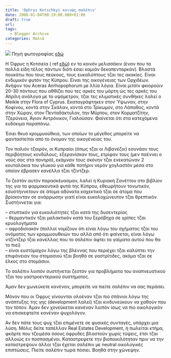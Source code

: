 ```yaml
---
title: 'Ophrys Kotschkyi κοινώς σαλέπιν'
date: 2008-01-04T00:19:00.000+01:00
draft: true
url: 
tags:
  - Blogger Archive
categories: Παλιά
---
```


[![](https://blogger.googleusercontent.com/img/b/R29vZ2xl/AVvXsEgeBpgWDshm4unzGysD7mrpzvw-EamronGGQ5o2iXFUrjzAd-b4EoroQsrbMrE6_bfNjx1rF78vWhX4AsLTxi4gUeQAYBtvDgb4KbB-nTRHo3wpcl288I47m5RudOm-JHDvb4KqhxYm8GA/s400/Ophryskotschyi.jpg)](https://blogger.googleusercontent.com/img/b/R29vZ2xl/AVvXsEgeBpgWDshm4unzGysD7mrpzvw-EamronGGQ5o2iXFUrjzAd-b4EoroQsrbMrE6_bfNjx1rF78vWhX4AsLTxi4gUeQAYBtvDgb4KbB-nTRHo3wpcl288I47m5RudOm-JHDvb4KqhxYm8GA/s1600-h/Ophryskotschyi.jpg) Πηγή φωτογραφίας [εδώ](http://www.stats.ox.ac.uk/~ripley/Photos/Cyprus2006/)  
  
Η Όφρυς η Κοτσιεία ( ref [εδώ](http://www.habitas.org.uk/europeanorchids/o_kotschyi.htm)) εν το κοινόν μελισσάκιν (έναν που τα πολλά είδη τέλος πάντων διότι έσιει καμιάν δεκαπενταρκάν). Βλαστά πουκάτω που τους πεύκους, τους ευκαλύπτους τζαι τες ακακίες. Είναι ενδυμικόν φυτόν της Κύπρου. Είναι της οικογένειας των Ορχιδέων. Ανήψιιν του Aceras Anrhopophorum με λλία λόγια. Είναι μιτσίν φκιορούιν 20-30 πόντους που αθθίζει που τες αρκές του μάρτη ώς τες αρκές του Απρίλη ανάλογα με το υψόμετρον, τζαι τες κλιματικές συνθήκες λαλεί ο Meikle στην Flora of Cyprus. Εκαταγράφτηκεν στον Ύψωναν, στην Κοφίνου, κοντά στην Σκάλαν, κοντά στο Τρίκωμον, στο Λάπαθος, κοντά στην Χώραν, στον Πενταδάκτυλον, την Μύρτου, στον Κορματζίτην, Τζερύνεια, Άγιον Αντρόνικον, Γιαλούσαν. Φαίνεται ότι στα κατεχόμενα ευδόκιμα παραπάνω.  
  
Έσιει θκυό κρομμυούθκια, των οποίων το μέγεθος μπορείτε να φανταστείται από το όνομαν της οικογένειας του.  
  
Τον παλιόν τζαιρόν, οι Κυπραίοι (όπως τζαι οι Λιβανέζοι) εσυνάαν τους περιβόητους κονδύλους, εξερανίσκαν τους, ετρίφαν τους (μεν παέννει ο νούς σας στα πονηρά), εκάμναν τους σκόνην τζαι ενεκατώναν 2 κουταλάκια του γλυκού για κάθε ποτήριν νερόν χογλαστόν μέσα στο οποίον έβρασεν κανέλλα τζαι τζίντζερ.  
  
Το ζεστόν αυτόν παρασκέυασμαν, λαλεί η Κυριακή Ζανέττου στο βιβλίον της για τα φαρμακευτικά φυτά της Κύπρου, εθεωρήτουν τονωτικόν, εσυστήννετουν σε άτομα αδύνατα καχεκτικά τζαι σε άτομα που βρίσκονταν σε ανάρρωσην γιατί είναι ευκολοχώνευτον τζαι θρεπτικόν. Συστήννεται για:  
  
– στυπτικόν για ευκοιλιότητες τζαι κατά της δυσεντερίας  
– θερμαντικόν τζαι μαλακτικόν κατά του ξερόβηχα σε γρίπες τζαι κρυολογήματα  
– αφροδισιακόν (πολλοί νομίζουν ότι είναι λόγω του σχήματος τζαι του ονόματος των κρομμυουθκιών του αλλά από ότι φαίνεται, είναι λόγω ντζίντζερ τζαι κανέλλας που το σαλέπιν άφτει τα γαίματα αυτού που θα το πιεί)  
– είναι ευστόμαχον λόγω της βλέννας που περιέχει τζαι καλύπτει την επιφάνειαν του στομασιού τζαι βοηθά σε γαστρίτιδες, ακόμα τζαι σε έλκος στο στομάσιιν.  
  
Το σαλέπιν λοιπόν συστήνεται ζεστόν για προβλήματα του αναπνευστικού τζαι του γαστροεντερικού συστήματος.  
  
Άμαν δεν χωνεύκετε κανέναν, μπορείτε να πιείτε σαλέπιν να σας περάσει.  
  
Μόνον που οι Όφρυς γίνουνται ολοέναν τζαι πιο σπάνιοι λόγω της ανάπτυξης της γης (development λαλεί) τζαι κινδυνεύκουν να χαθούν που τον τόπον. Άμαν δεν χονεύκεται κανέναν λοιπόν ίσως να πιο οικολογικόν να επισκεφτείτε κανέναν ψυχολόγον.  
  
Αν δεν πάτε τους ψυχ τζαι επιμένετε σε φυσικές συνταγές, υπάρχει μια λύση. Μόλις δείτε ταπέλλαν Real Estates Development, ή πωλείται κτήμα, φκάρτε που τζειμέσα όσους όφρυδες βλαστούν χωρίς τύψεις, έτσι τζαι αλλοιώς εν ποσπασμένοι. Καταστρεφετε την βιοποικιλότηταν πριν να την καταστρεψουν άλλοι τζαι έχεται σαλέπιν με neutral οικολογικές επιπτώσεις. Πιείτε σαλέπιν τωρά πόσιει. Βοηθά στην χώνεψην.
